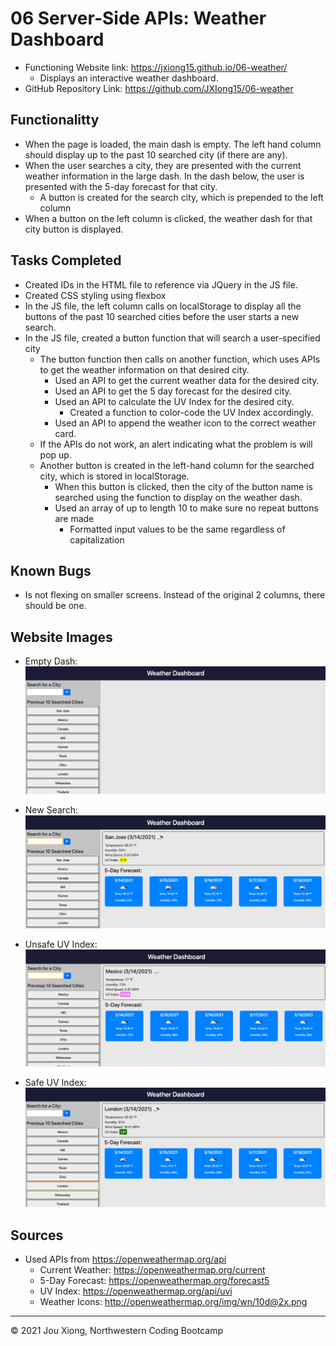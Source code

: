 # 06 Server-Side APIs: Weather Dashboard

* Functioning Website link: https://jxiong15.github.io/06-weather/
    * Displays an interactive weather dashboard.
* GitHub Repository Link: https://github.com/JXIong15/06-weather

## Functionalitty

* When the page is loaded, the main dash is empty. The left hand column should display up to the past 10 searched city (if there are any).
* When the user searches a city, they are presented with the current weather information in the large dash. In the dash below, the user is presented with the 5-day forecast for that city.
    * A button is created for the search city, which is prepended to the left column
* When a button on the left column is clicked, the weather dash for that city button is displayed.


## Tasks Completed

* Created IDs in the HTML file to reference via JQuery in the JS file.
* Created CSS styling using flexbox
* In the JS file, the left column calls on localStorage to display all the buttons of the past 10 searched cities before the user starts a new search.
* In the JS file, created a button function that will search a user-specified city
    * The button function then calls on another function, which uses APIs to get the weather information on that desired city.
        * Used an API to get the current weather data for the desired city.
        * Used an API to get the 5 day forecast for the desired city.
        * Used an API to calculate the UV Index for the desired city.
            * Created a function to color-code the UV Index accordingly.
        * Used an API to append the weather icon to the correct weather card.
    * If the APIs do not work, an alert indicating what the problem is will pop up.
    * Another button is created in the left-hand column for the searched city, which is stored in localStorage.
        * When this button is clicked, then the city of the button name is searched using the function to display on the weather dash.
        * Used an array of up to length 10 to make sure no repeat buttons are made
            * Formatted input values to be the same regardless of capitalization


## Known Bugs

* Is not flexing on smaller screens. Instead of the original 2 columns, there should be one.


## Website Images

* Empty Dash: 
![Empty Dash](./assets/empty-dash.png)

* New Search: 
![New Search](./assets/new-search.png)

* Unsafe UV Index: 
![Unsafe UV Index](./assets/uvindex-unsafe.png)

* Safe UV Index: 
![Safe UV Index](./assets/uvindex-safe.png)


## Sources

* Used APIs from https://openweathermap.org/api
    * Current Weather: https://openweathermap.org/current
    * 5-Day Forecast: https://openweathermap.org/forecast5
    * UV Index: https://openweathermap.org/api/uvi
    * Weather Icons: http://openweathermap.org/img/wn/10d@2x.png

- - -
© 2021 Jou Xiong, Northwestern Coding Bootcamp